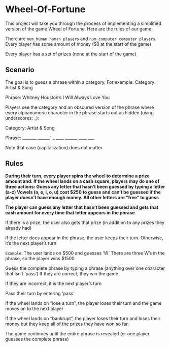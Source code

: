 # Wheel-Of-Fortune

This project will take you through the process of implementing a simplified version of the game Wheel of Fortune. Here are the rules of our game:

There are `num_human human players` and `num_computer computer players`.
Every player has some amount of money ($0 at the start of the game)

Every player has a set of prizes (none at the start of the game)

## Scenario
The goal is to guess a phrase within a category. For example:
Category: Artist & Song

Phrase: Whitney Houston’s I Will Always Love You

Players see the category and an obscured version of the phrase where every alphanumeric character in the phrase starts out as hidden (using underscores: _):

Category: Artist & Song

Phrase: _______ _______'_ _ ____ ______ ____ ___

Note that case (capitalization) does not matter

## Rules
**During their turn, every player spins the wheel to determine a prize amount and:
If the wheel lands on a cash square, players may do one of three actions:
Guess any letter that hasn’t been guessed by typing a letter (a-z)
Vowels (a, e, i, o, u) cost $250 to guess and can’t be guessed if the player doesn’t have enough money. All other letters are “free” to guess**

**The player can guess any letter that hasn’t been guessed and gets that cash amount for every time that letter appears in the phrase**

If there is a prize, the user also gets that prize (in addition to any prizes they already had)

If the letter does appear in the phrase, the user keeps their turn. Otherwise, it’s the next player’s turn

`Example`: The user lands on $500 and guesses ‘W’
There are three W’s in the phrase, so the player wins $1500

Guess the complete phrase by typing a phrase (anything over one character that isn’t ‘pass’)
If they are correct, they win the game

If they are incorrect, it is the next player’s turn

Pass their turn by entering 'pass'

If the wheel lands on “lose a turn”, the player loses their turn and the game moves on to the next player

If the wheel lands on “bankrupt”, the player loses their turn and loses their money but they keep all of the prizes they have won so far.

The game continues until the entire phrase is revealed (or one player guesses the complete phrase)
